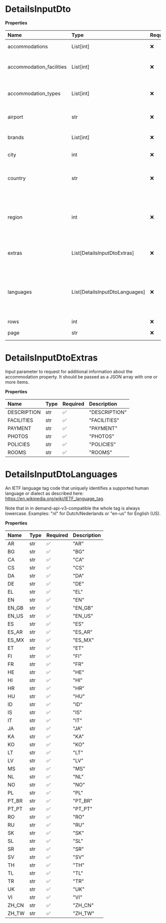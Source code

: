 # DetailsInputDto

**Properties**

| Name                     | Type                           | Required | Description                                                                                                                                                                                                                                                                                                                                         |
| :----------------------- | :----------------------------- | :------- | :-------------------------------------------------------------------------------------------------------------------------------------------------------------------------------------------------------------------------------------------------------------------------------------------------------------------------------------------------- |
| accommodations           | List[int]                      | ❌       | A signed integer number that uniquely identifies an accommodation property.                                                                                                                                                                                                                                                                         |
| accommodation_facilities | List[int]                      | ❌       | A signed integer number that uniquely identifies an accommodation property facility. Examples of facilities are: Parking, Restaurant, Room service etc.                                                                                                                                                                                             |
| accommodation_types      | List[int]                      | ❌       | A signed integer number that uniquely identifies an accommodation property type. Examples of accommodation types are: Apartment, Hostel, Hotel etc.                                                                                                                                                                                                 |
| airport                  | str                            | ❌       | A three-letter code that uniquely identifies an airport as defined by the International Air Transport Association (IATA).                                                                                                                                                                                                                           |
| brands                   | List[int]                      | ❌       | A signed integer number that uniquely identifies an accommodation brand. Examples of brands are: Radisson Blu, WestCord Hotels, Westin etc.                                                                                                                                                                                                         |
| city                     | int                            | ❌       | A signed integer number that uniquely identifies a city.                                                                                                                                                                                                                                                                                            |
| country                  | str                            | ❌       | A two-letter code that uniquely identifies a country. This code is defined by the ISO 3166-1 alpha-2 standard (ISO2) as described here: https://en.wikipedia.org/wiki/ISO_3166-1_alpha-2.                                                                                                                                                           |
| region                   | int                            | ❌       | A signed integer number that uniquely identifies a geographical region. Regions usually define official administrative areas within a country, but may also include multiple countries and in some cases un-official but popular designations for geographical areas. An example of a region that crosses multiple countries is the Alps in Europe. |
| extras                   | List[DetailsInputDtoExtras]    | ❌       | Input parameter to request for additional information about the accommodation property. It should be passed as a JSON array with one or more items.                                                                                                                                                                                                 |
| languages                | List[DetailsInputDtoLanguages] | ❌       | An IETF language tag code that uniquely identifies a supported human language or dialect as described here: https://en.wikipedia.org/wiki/IETF_language_tag. Note that in in demand-api-v3-compatible the whole tag is always lowercase. Examples: "nl" for Dutch/Nederlands or "en-us" for English (US).                                           |
| rows                     | int                            | ❌       | The maximum number of results to return.                                                                                                                                                                                                                                                                                                            |
| page                     | str                            | ❌       | Pagination token used to retrieve the next page of results. Obtained from `next_page`.                                                                                                                                                                                                                                                              |

# DetailsInputDtoExtras

Input parameter to request for additional information about the accommodation property.
It should be passed as a JSON array with one or more items.

**Properties**

| Name        | Type | Required | Description   |
| :---------- | :--- | :------- | :------------ |
| DESCRIPTION | str  | ✅       | "DESCRIPTION" |
| FACILITIES  | str  | ✅       | "FACILITIES"  |
| PAYMENT     | str  | ✅       | "PAYMENT"     |
| PHOTOS      | str  | ✅       | "PHOTOS"      |
| POLICIES    | str  | ✅       | "POLICIES"    |
| ROOMS       | str  | ✅       | "ROOMS"       |

# DetailsInputDtoLanguages

An IETF language tag code that uniquely identifies a supported human language or dialect as described here:
https://en.wikipedia.org/wiki/IETF_language_tag.

Note that in in demand-api-v3-compatible the whole tag is always lowercase.
Examples: "nl" for Dutch/Nederlands or "en-us" for English (US).

**Properties**

| Name  | Type | Required | Description |
| :---- | :--- | :------- | :---------- |
| AR    | str  | ✅       | "AR"        |
| BG    | str  | ✅       | "BG"        |
| CA    | str  | ✅       | "CA"        |
| CS    | str  | ✅       | "CS"        |
| DA    | str  | ✅       | "DA"        |
| DE    | str  | ✅       | "DE"        |
| EL    | str  | ✅       | "EL"        |
| EN    | str  | ✅       | "EN"        |
| EN_GB | str  | ✅       | "EN_GB"     |
| EN_US | str  | ✅       | "EN_US"     |
| ES    | str  | ✅       | "ES"        |
| ES_AR | str  | ✅       | "ES_AR"     |
| ES_MX | str  | ✅       | "ES_MX"     |
| ET    | str  | ✅       | "ET"        |
| FI    | str  | ✅       | "FI"        |
| FR    | str  | ✅       | "FR"        |
| HE    | str  | ✅       | "HE"        |
| HI    | str  | ✅       | "HI"        |
| HR    | str  | ✅       | "HR"        |
| HU    | str  | ✅       | "HU"        |
| ID    | str  | ✅       | "ID"        |
| IS    | str  | ✅       | "IS"        |
| IT    | str  | ✅       | "IT"        |
| JA    | str  | ✅       | "JA"        |
| KA    | str  | ✅       | "KA"        |
| KO    | str  | ✅       | "KO"        |
| LT    | str  | ✅       | "LT"        |
| LV    | str  | ✅       | "LV"        |
| MS    | str  | ✅       | "MS"        |
| NL    | str  | ✅       | "NL"        |
| NO    | str  | ✅       | "NO"        |
| PL    | str  | ✅       | "PL"        |
| PT_BR | str  | ✅       | "PT_BR"     |
| PT_PT | str  | ✅       | "PT_PT"     |
| RO    | str  | ✅       | "RO"        |
| RU    | str  | ✅       | "RU"        |
| SK    | str  | ✅       | "SK"        |
| SL    | str  | ✅       | "SL"        |
| SR    | str  | ✅       | "SR"        |
| SV    | str  | ✅       | "SV"        |
| TH    | str  | ✅       | "TH"        |
| TL    | str  | ✅       | "TL"        |
| TR    | str  | ✅       | "TR"        |
| UK    | str  | ✅       | "UK"        |
| VI    | str  | ✅       | "VI"        |
| ZH_CN | str  | ✅       | "ZH_CN"     |
| ZH_TW | str  | ✅       | "ZH_TW"     |

<!-- This file was generated by liblab | https://liblab.com/ -->
